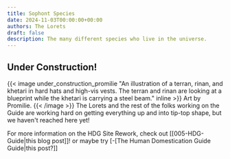 ```yaml
---
title: Sophont Species
date: 2024-11-03T00:00:00+00:00
authors: The Lorets
draft: false
description: The many different species who live in the universe.
---
```

## Under Construction!
{{< image under_construction_promilie "An illustration of a terran, rinan, and khetari in hard hats and high-vis vests. The terran and rinan are looking at a blueprint while the khetari is carrying a steel beam." inline >}}
    Art by Promilie.
{{< /image >}}
The Lorets and the rest of the folks working on the Guide are working hard on getting everything up and into tip-top shape, but we haven't reached here yet!

For more information on the HDG Site Rework, check out [[005-HDG-Guide|this blog post]]! or maybe try [-[The Human Domestication Guide Guide|this post?]]
